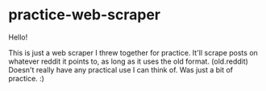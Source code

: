 # practice-web-scraper

Hello!

This is just a web scraper I threw together for practice. 
It'll scrape posts on whatever reddit it points to, as long as it uses the old format. (old.reddit)
Doesn't really have any practical use I can think of. Was just a bit of practice. :)
